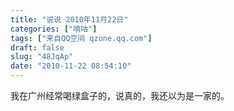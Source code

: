 ```yaml
---
title: "说说 2010年11月22日"
categories: ["嘀咕"]
tags: ["来自QQ空间 qzone.qq.com"]
draft: false
slug: "48JqAp"
date: "2010-11-22 08:54:10"
---
```


我在广州经常喝绿盒子的，说真的，我还以为是一家的。
